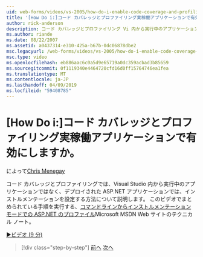 ```yaml
---
uid: web-forms/videos/vs-2005/how-do-i-enable-code-coverage-and-profiling-in-production-applications
title: '[How Do i:]コード カバレッジとプロファイリング実稼働アプリケーションで有効にしますか。 | Microsoft Docs'
author: rick-anderson
description: コード カバレッジとプロファイリング Vi 内から実行中のアプリケーションではなく、デプロイされた ASP.NET アプリケーションでインストルメンテーションを設定する方法について説明してください.
ms.author: riande
ms.date: 08/22/2007
ms.assetid: a0437314-e310-425a-b67b-0dc06878dbe2
msc.legacyurl: /web-forms/videos/vs-2005/how-do-i-enable-code-coverage-and-profiling-in-production-applications
msc.type: video
ms.openlocfilehash: eb886aac6c0a5d9e65719a0dc359acbad3b85659
ms.sourcegitcommit: 0f1119340e4464720cfd16d0ff15764746ea1fea
ms.translationtype: MT
ms.contentlocale: ja-JP
ms.lasthandoff: 04/09/2019
ms.locfileid: "59408785"
---
```

# <a name="how-do-i-enable-code-coverage-and-profiling-in-production-applications"></a>[How Do i:]コード カバレッジとプロファイリング実稼働アプリケーションで有効にしますか。

によって[Chris Menegay](https://twitter.com/CMenegay)

コード カバレッジとプロファイリングでは、Visual Studio 内から実行中のアプリケーションではなく、デプロイされた ASP.NET アプリケーションでは、インストルメンテーションを設定する方法について説明します。 このビデオでまとめられている手順を実行する、[コマンドラインからインストルメンテーション モードでの ASP.NET のプロファイル](https://msdn.microsoft.com/teamsystem/aa718860.aspx)Microsoft MSDN Web サイトのテクニカル ノート。

[&#9654;ビデオ (9 分)](https://channel9.msdn.com/Blogs/ASP-NET-Site-Videos/how-do-i-enable-code-coverage-and-profiling-in-production-applications)

> [!div class="step-by-step"]
> [前へ](how-do-i-run-unit-tests-against-a-deployed-database.md)
> [次へ](web-deployment-projects.md)
